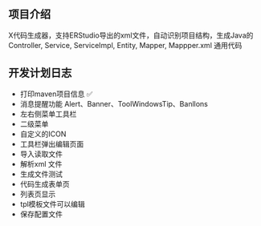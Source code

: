 ## 项目介绍

X代码生成器，支持ERStudio导出的xml文件，自动识别项目结构，生成Java的Controller, Service, ServiceImpl, Entity, Mapper, Mappper.xml 通用代码

## 开发计划日志

- 打印maven项目信息 ✅
- 消息提醒功能 Alert、Banner、ToolWindowsTip、Banllons
- 左右侧菜单工具栏
- 二级菜单
- 自定义的ICON
- 工具栏弹出编辑页面
- 导入读取文件
- 解析xml 文件
- 生成文件测试
- 代码生成表单页
- 列表页显示
- tpl模板文件可以编辑
- 保存配置文件
